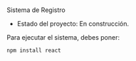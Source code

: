 <h1></h1> Sistema de Registro</h1>

- Estado del proyecto: En construcción.

Para ejecutar el sistema, debes poner:

```npm install react```
